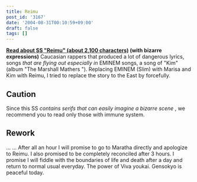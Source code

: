 ```yaml
---
title: Reimu
post_id: '3167'
date: '2004-08-31T00:10:59+09:00'
draft: false
tags: []
---
```


**[Read about SS "Reimu" (about 2,100 characters)](/?tag=reimu+contrafactum) (with bizarre expressions)** Caucasian rappers that produced a lot of dangerous lyrics, songs _that are flying out especially in_ EMINEM songs, a song of "Kim" (album "The Marshall Mathers "). Replacing EMINEM (Slim) with Marisa and Kim with Reimu, I tried to replace the story to the East by forcefully.

## Caution

Since this SS _contains serifs that can easily imagine a bizarre scene_ , we recommend you to read only those with immune system.

## Rework

... ... After all an hour I will promise to go to Maratha directly and apologize to Reimu. I also promised to be completely reconciled after 3 hours. I promise I will fiddle with the boundaries of life and death after a day and return to normal usual everyday. The power of Viva youkai. Gensokyo is peaceful today.
